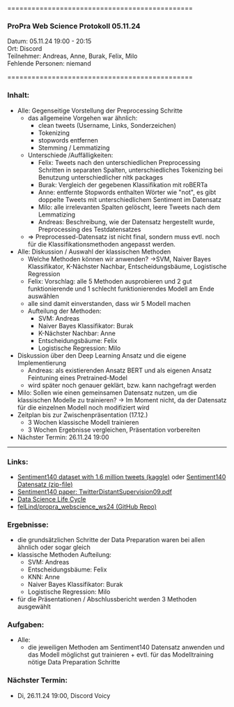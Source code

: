 
==============================================

### ProPra Web Science Protokoll 05.11.24

Datum: 05.11.24 19:00 - 20:15  
Ort: Discord  
Teilnehmer: Andreas, Anne, Burak, Felix, Milo  
Fehlende Personen: niemand

==============================================


### Inhalt:
- Alle: Gegenseitige Vorstellung der Preprocessing Schritte
	- das allgemeine Vorgehen war ähnlich:
		- clean tweets (Username, Links, Sonderzeichen)
		- Tokenizing
		- stopwords entfernen
		- Stemming / Lemmatizing
	- Unterschiede /Auffälligkeiten:
		- Felix: Tweets nach den unterschiedlichen Preprocessing Schritten in separaten Spalten, unterschiedliches Tokenizing bei Benutzung unterschiedlicher nltk packages
		- Burak: Vergleich der gegebenen Klassifikation mit roBERTa
		- Anne: entfernte Stopwords enthalten Wörter wie "not", es gibt doppelte Tweets mit unterschiedlichem Sentiment im Datensatz
		- Milo: alle irrelevanten Spalten gelöscht, leere Tweets nach dem Lemmatizing
		- Andreas: Beschreibung, wie der Datensatz hergestellt wurde, Preprocessing des Testdatensatzes
	- => Preprocessed-Datensatz ist nicht final, sondern muss evtl. noch für die Klassifikationsmethoden angepasst werden.
- Alle: Diskussion / Auswahl der klassischen Methoden
	- Welche Methoden können wir anwenden? 
	  ->SVM, Naiver Bayes Klassifikator, K-Nächster Nachbar, Entscheidungsbäume, Logistische Regression
	- Felix: Vorschlag: alle 5 Methoden ausprobieren und 2 gut funktionierende und 1 schlecht funktionierendes Modell am Ende auswählen
	- alle sind damit einverstanden, dass wir 5 Modell machen
	- Aufteilung der Methoden:
		- SVM: Andreas
		- Naiver Bayes Klassifikator: Burak
		- K-Nächster Nachbar: Anne
		- Entscheidungsbäume: Felix
		- Logistische Regression: Milo
- Diskussion über den Deep Learning Ansatz und die eigene Implementierung
	- Andreas: als existierenden Ansatz BERT und als eigenen Ansatz Feintuning eines Pretrained-Model
	- wird später noch genauer geklärt, bzw. kann nachgefragt werden
- Milo: Sollen wie einen gemeinsamen Datensatz nutzen, um die klassischen Modelle zu trainieren? -> Im Moment nicht, da der Datensatz für die einzelnen Modell noch modifiziert wird
- Zeitplan bis zur Zwischenpräsentation (17.12.)
	- 3 Wochen klassische Modell trainieren
	- 3 Wochen Ergebnisse vergleichen, Präsentation vorbereiten
- Nächster Termin: 26.11.24 19:00


---------------------------------------------


### Links:
- [Sentiment140 dataset with 1.6 million tweets (kaggle)](https://www.kaggle.com/datasets/kazanova/sentiment140/code?datasetId=2477&sortBy=commentCount) oder [Sentiment140 Datensatz (zip-file)](https://www.google.com/url?q=https%3A%2F%2Fcs.stanford.edu%2Fpeople%2Falecmgo%2Ftrainingandtestdata.zip)
- [Sentiment140 paper: TwitterDistantSupervision09.pdf](https://www-cs.stanford.edu/people/alecmgo/papers/TwitterDistantSupervision09.pdf)
- [Data Science Life Cycle](Data_Science_Life_Cycle.png)
- [felLind/propra_webscience_ws24 (GitHub Repo)](https://github.com/felLind/propra_webscience_ws24/tree/main)

### Ergebnisse:
- die grundsätzlichen Schritte der Data Preparation waren bei allen ähnlich oder sogar gleich
- klassische Methoden Aufteilung:
	- SVM: Andreas
	- Entscheidungsbäume: Felix
	- KNN: Anne
	- Naiver Bayes Klassifikator: Burak
	- Logistische Regression: Milo
- für die Präsentationen / Abschlussbericht werden 3 Methoden ausgewählt

### Aufgaben:
- Alle: 
	- die jeweiligen Methoden am Sentiment140 Datensatz anwenden und das Modell möglichst gut trainieren + evtl. für das Modelltraining nötige Data Preparation Schritte 

### Nächster Termin: 
- Di, 26.11.24 19:00, Discord Voicy



